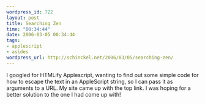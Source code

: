 ```yaml
--- 
wordpress_id: 722
layout: post
title: Searching Zen
time: "00:34:44"
date: 2006-03-05 00:34:44
tags: 
- applescript
- asides
wordpress_url: http://schinckel.net/2006/03/05/searching-zen/
---
```

I googled for HTMLify Applescript, wanting to find out some simple code for how to escape the text in an AppleScript string, so I can pass it as arguments to a URL. My site came up with the top link. I was hoping for a better solution to the one I had come up with! 
